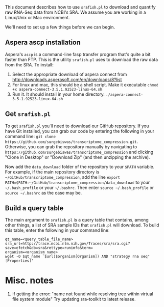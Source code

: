 This document describes how to use `srafish.pl` to download and quantify raw RNA-Seq data from NCBI's SRA. We assume you are working in a Linux/Unix or Mac environment. 

We'll need to set up a few things before we can begin.

## Aspera ascp installation
Aspera's `ascp` is a command-line fasp transfer program that's quite a bit faster than FTP. This is the utility `srafish.pl` uses to download the raw data from the SRA. To install:

1. Select the appropriate download of aspera connect from http://downloads.asperasoft.com/en/downloads/8?list
2. For linux and mac, this should be a shell script. Make it executable `chmod +x aspera-connect-3.5.1.92523-linux-64.sh`
3. Run it. It should install in your home directory. `./aspera-connect-3.5.1.92523-linux-64.sh`

## Get `srafish.pl`
To get `srafish.pl` you'll need to download our GitHub repository. If you have Git installed, you can grab our code by entering the following in your command line: `git clone https://github.com/surgebiswas/transcriptome_compression.git`. Otherwise, you can grab the repository manually by navigating to `https://github.com/surgebiswas/transcriptome_compression` and clicking "Clone in Desktop" or "Download Zip" (and then unzipping the archive).

Now add the `data_download` folder of the repository to your `$PATH` variable. For example, if the main repository directory is `~/GitHub/transcriptome_compression`, add the line `export PATH=$PATH:~/GitHub/transcriptome_compression/data_download` to your `~/.bash_profile` or your `~/.bashrc`. Then enter `source ~/.bash_profile` or `source ~/.bashrc` as the case may be. 

## Build a query table
The main argument to `srafish.pl` is a query table that contains, among other things, a list of SRA sample IDs that `srafish.pl` will download. To build this table, enter the following in your command line:

```
qt_name=<query_table_file_name>
sra_url=http://trace.ncbi.nlm.nih.gov/Traces/sra/sra.cgi?save=efetch&db=sra&rettype=runinfo&term=
organism=<organism_name>
wget -O $qt_name `$url($organism[Organism]) AND "strategy rna seq"[Properties]'
```

# Misc. notes
1. If getting the error: "name not found while resolving tree within virtual file system module" Try updating sra-toolkit to latest release.
